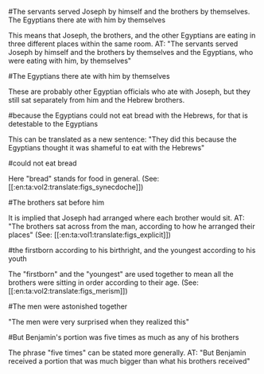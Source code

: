 #The servants served Joseph by himself and the brothers by themselves. The Egyptians there ate with him by themselves

This means that Joseph, the brothers, and the other Egyptians are eating in three different places within the same room. AT: "The servants served Joseph by himself and the brothers by themselves and the Egyptians, who were eating with him, by themselves"

#The Egyptians there ate with him by themselves

These are probably other Egyptian officials who ate with Joseph, but they still sat separately from him and the Hebrew brothers.

#because the Egyptians could not eat bread with the Hebrews, for that is detestable to the Egyptians

This can be translated as a new sentence: "They did this because the Egyptians thought it was shameful to eat with the Hebrews"

#could not eat bread

Here "bread" stands for food in general. (See: [[:en:ta:vol2:translate:figs_synecdoche]])

#The brothers sat before him

It is implied that Joseph had arranged where each brother would sit. AT: "The brothers sat across from the man, according to how he arranged their places" (See: [[:en:ta:vol1:translate:figs_explicit]])

#the firstborn according to his birthright, and the youngest according to his youth

The "firstborn" and the "youngest" are used together to mean all the brothers were sitting in order according to their age. (See: [[:en:ta:vol2:translate:figs_merism]])

#The men were astonished together

"The men were very surprised when they realized this"

#But Benjamin's portion was five times as much as any of his brothers

The phrase "five times" can be stated more generally. AT: "But Benjamin received a portion that was much bigger than what his brothers received"